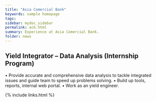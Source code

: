 ```yaml
---
title: "Asia Comercial Bank"
keywords: sample homepage
tags: 
sidebar: mydoc_sidebar
permalink: acb.html
summary: Experience at Asia Comercial Bank.
folder: news
---
```


## Yield Integrator – Data Analysis (Internship Program)
• Provide accurate and comprehensive data analysis to tackle integrated issues and guide team to speed up
problems solving.
• Build up tools, reports, internal web portal.
• Work as an yield engineer.

{% include links.html %}